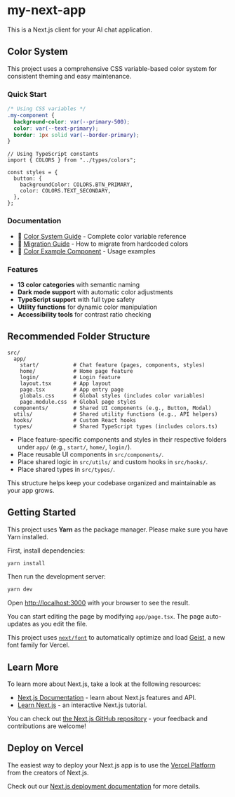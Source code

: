 # my-next-app

This is a Next.js client for your AI chat application.

## Color System

This project uses a comprehensive CSS variable-based color system for consistent theming and easy maintenance.

### Quick Start

```css
/* Using CSS variables */
.my-component {
  background-color: var(--primary-500);
  color: var(--text-primary);
  border: 1px solid var(--border-primary);
}
```

```tsx
// Using TypeScript constants
import { COLORS } from "../types/colors";

const styles = {
  button: {
    backgroundColor: COLORS.BTN_PRIMARY,
    color: COLORS.TEXT_SECONDARY,
  },
};
```

### Documentation

- 📖 [Color System Guide](COLORS.md) - Complete color variable reference
- 🔄 [Migration Guide](MIGRATION_GUIDE.md) - How to migrate from hardcoded colors
- 🎨 [Color Example Component](src/components/ColorExample.tsx) - Usage examples

### Features

- **13 color categories** with semantic naming
- **Dark mode support** with automatic color adjustments
- **TypeScript support** with full type safety
- **Utility functions** for dynamic color manipulation
- **Accessibility tools** for contrast ratio checking

## Recommended Folder Structure

```
src/
  app/
    start/           # Chat feature (pages, components, styles)
    home/            # Home page feature
    login/           # Login feature
    layout.tsx       # App layout
    page.tsx         # App entry page
    globals.css      # Global styles (includes color variables)
    page.module.css  # Global page styles
  components/        # Shared UI components (e.g., Button, Modal)
  utils/             # Shared utility functions (e.g., API helpers)
  hooks/             # Custom React hooks
  types/             # Shared TypeScript types (includes colors.ts)
```

- Place feature-specific components and styles in their respective folders under `app/` (e.g., `start/`, `home/`, `login/`).
- Place reusable UI components in `src/components/`.
- Place shared logic in `src/utils/` and custom hooks in `src/hooks/`.
- Place shared types in `src/types/`.

This structure helps keep your codebase organized and maintainable as your app grows.

## Getting Started

This project uses **Yarn** as the package manager. Please make sure you have Yarn installed.

First, install dependencies:

```bash
yarn install
```

Then run the development server:

```bash
yarn dev
```

Open [http://localhost:3000](http://localhost:3000) with your browser to see the result.

You can start editing the page by modifying `app/page.tsx`. The page auto-updates as you edit the file.

This project uses [`next/font`](https://nextjs.org/docs/app/building-your-application/optimizing/fonts) to automatically optimize and load [Geist](https://vercel.com/font), a new font family for Vercel.

## Learn More

To learn more about Next.js, take a look at the following resources:

- [Next.js Documentation](https://nextjs.org/docs) - learn about Next.js features and API.
- [Learn Next.js](https://nextjs.org/learn) - an interactive Next.js tutorial.

You can check out [the Next.js GitHub repository](https://github.com/vercel/next.js) - your feedback and contributions are welcome!

## Deploy on Vercel

The easiest way to deploy your Next.js app is to use the [Vercel Platform](https://vercel.com/new?utm_medium=default-template&filter=next.js&utm_source=create-next-app&utm_campaign=create-next-app-readme) from the creators of Next.js.

Check out our [Next.js deployment documentation](https://nextjs.org/docs/app/building-your-application/deploying) for more details.
